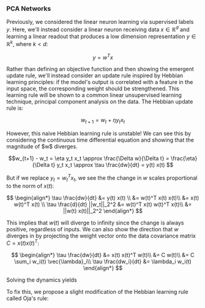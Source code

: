 <h3 id="pca_networks">PCA Networks</h3>
<div>
<p>


  Previously, we considered the linear neuron learning via supervised labels $y$. Here,
  we'll instead consider a linear neuron receiving data $x \in \mathbb{R}^d$ and learning
  a linear readout that produces a low dimension representation $y \in \mathbb{R}^k$, where
  $k < d$:

  $$y = w^T x $$

  Rather than defining an objective function and then showing the emergent update
  rule, we'll instead consider an update rule inspired by Hebbian learning principles: if
  the model's output is correlated with a feature in the input space, the corresponding
  weight should be strengthened. This learning rule will be shown to a common linear
  unsupervised learning technique, principal component analysis on the data. The Hebbian
  update rule is:

  $$w_{t+1} = w_{t} + \eta y_t x_t $$
</p>

<p>
  However, this naive Hebbian learning rule is unstable! We can see this by considering
  the continuous time differential equation and showing that the magnitude of $w$ diverges.

  $$w_{t+1} - w_t = \eta y_t x_t \approx \frac{\Delta w}{\Delta t} = \frac{\eta}{\Delta t} y_t x_t
  \approx \tau \frac{dw}{dt} = y(t) x(t) $$

  But if we replace $y_t = w_t^T x_t$, we see the the change in $w$ scales proportional
  to the norm of $x(t)$:

  $$
  \begin{align*}
  \tau \frac{dw}{dt} &= y(t) x(t) \\
  &= w(t)^T x(t) x(t)\\
  &= x(t) w(t)^T x(t) \\
  \tau \frac{d}{dt} ||w_t||_2^2 &= w(t)^T x(t) w(t)^T x(t)\\
  &= ||w(t) x(t)||_2^2
  \end{align*}
  $$

  This implies that $w(t)$ will diverge to infinity since the change is always positive,
  regardless of inputs. We can also show the direction that $w$ diverges in by
  projecting the weight vector onto the data covariance matrix $C = x(t) x(t)^T$:

  $$
  \begin{align*}
  \tau \frac{dw}{dt} &= x(t) x(t)^T w(t)\\
  &= C w(t)\\
  &= C \sum_i w_i(t) \vec{\lambda}_i\\
  \tau \frac{dw_i}{dt} &= \lambda_i w_i(t)
  \end{align*}
  $$

  Solving the dynamics yields
</p>

<p>
  To fix this, we propose a slight modification of the Hebbian learning rule called
  Oja's rule:


</p>
</div>
